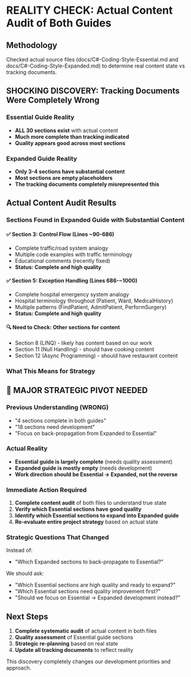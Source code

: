 # REALITY CHECK: Actual Content Audit of Both Guides

## Methodology
Checked actual source files (docs/C#-Coding-Style-Essential.md and docs/C#-Coding-Style-Expanded.md) to determine real content state vs tracking documents.

## SHOCKING DISCOVERY: Tracking Documents Were Completely Wrong

### Essential Guide Reality
- **ALL 30 sections exist** with actual content
- **Much more complete than tracking indicated**
- **Quality appears good across most sections**

### Expanded Guide Reality  
- **Only 3-4 sections have substantial content**
- **Most sections are empty placeholders**
- **The tracking documents completely misrepresented this**

## Actual Content Audit Results

### Sections Found in Expanded Guide with Substantial Content

#### ✅ Section 3: Control Flow (Lines ~90-686)
- Complete traffic/road system analogy
- Multiple code examples with traffic terminology
- Educational comments (recently fixed)
- **Status: Complete and high quality**

#### ✅ Section 5: Exception Handling (Lines 686-~1000)
- Complete hospital emergency system analogy  
- Hospital terminology throughout (Patient, Ward, MedicalHistory)
- Multiple patterns (FindPatient, AdmitPatient, PerformSurgery)
- **Status: Complete and high quality**

#### 🔍 Need to Check: Other sections for content
- Section 8 (LINQ) - likely has content based on our work
- Section 11 (Null Handling) - should have cooking content
- Section 12 (Async Programming) - should have restaurant content

### What This Means for Strategy

## 🚨 MAJOR STRATEGIC PIVOT NEEDED

### Previous Understanding (WRONG)
- "4 sections complete in both guides"
- "18 sections need development"
- "Focus on back-propagation from Expanded to Essential"

### Actual Reality
- **Essential guide is largely complete** (needs quality assessment)
- **Expanded guide is mostly empty** (needs development)
- **Work direction should be Essential → Expanded, not the reverse**

### Immediate Action Required

1. **Complete content audit** of both files to understand true state
2. **Verify which Essential sections have good quality**
3. **Identify which Essential sections to expand into Expanded guide**
4. **Re-evaluate entire project strategy** based on actual state

### Strategic Questions That Changed

Instead of:
- "Which Expanded sections to back-propagate to Essential?"

We should ask:
- "Which Essential sections are high quality and ready to expand?"
- "Which Essential sections need quality improvement first?"
- "Should we focus on Essential → Expanded development instead?"

## Next Steps

1. **Complete systematic audit** of actual content in both files
2. **Quality assessment** of Essential guide sections
3. **Strategic re-planning** based on real state
4. **Update all tracking documents** to reflect reality

This discovery completely changes our development priorities and approach.